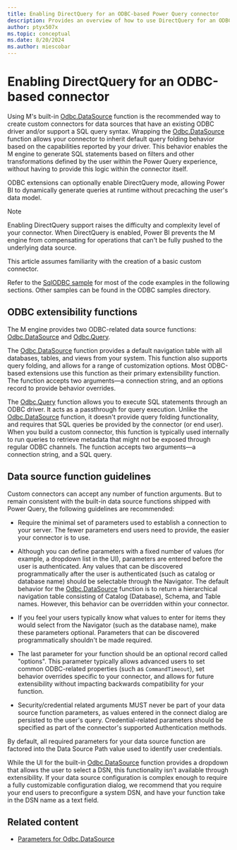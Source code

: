 ```yaml
---
title: Enabling DirectQuery for an ODBC-based Power Query connector
description: Provides an overview of how to use DirectQuery for an ODBC-based Power Query connector
author: ptyx507x
ms.topic: conceptual
ms.date: 8/20/2024
ms.author: miescobar
---
```


# Enabling DirectQuery for an ODBC-based connector

Using M's built-in [Odbc.DataSource](/powerquery-m/odbc-datasource) function is the recommended way to create custom connectors for data sources that have an existing ODBC driver and/or support a SQL query syntax. Wrapping the [Odbc.DataSource](/powerquery-m/odbc-datasource) function allows your connector to inherit default query folding
behavior based on the capabilities reported by your driver. This behavior enables the M engine to generate SQL statements based on filters and other transformations defined by the user within the Power Query experience, without having to provide this logic within the connector itself.

ODBC extensions can optionally enable DirectQuery mode, allowing Power BI to dynamically generate queries at runtime without precaching the user's data model.

> [!NOTE]
> Enabling DirectQuery support raises the difficulty and complexity level of your connector. When DirectQuery is enabled, Power BI prevents the M engine from compensating for operations that can't be fully pushed to the underlying data source.

This article assumes familiarity with the creation of a basic custom connector.

Refer to the [SqlODBC sample](https://github.com/Microsoft/DataConnectors/tree/master/samples/ODBC/SqlODBC) for most of the code examples in the following sections. Other samples can be found in the ODBC samples directory.

## ODBC extensibility functions

The M engine provides two ODBC-related data source functions: [Odbc.DataSource](/powerquery-m/odbc-datasource) and [Odbc.Query](/powerquery-m/odbc-query).

The [Odbc.DataSource](/powerquery-m/odbc-datasource) function provides a default navigation table with all databases, tables, and views from your system. This function also supports query folding, and allows for a range of customization options. Most ODBC-based extensions use this function as their primary extensibility function. The function accepts two arguments&mdash;a connection string, and an options record to provide behavior overrides.

The [Odbc.Query](/powerquery-m/odbc-query) function allows you to execute SQL statements through an ODBC driver. It acts as a passthrough for query execution. Unlike the [Odbc.DataSource](/powerquery-m/odbc-datasource) function, it doesn't provide query folding functionality, and requires that SQL queries be provided by the connector (or end user). When you build a custom connector, this function is typically used internally to run queries to retrieve metadata that might not be exposed through regular ODBC channels. The function accepts two arguments&mdash;a connection string, and a SQL query.

## Data source function guidelines

Custom connectors can accept any number of function arguments. But to remain consistent with the built-in data source functions shipped with Power Query, the following guidelines are recommended:

- Require the minimal set of parameters used to establish a connection to your server. The fewer parameters end users need to provide, the easier your connector is to use.

- Although you can define parameters with a fixed number of values (for example, a dropdown list in the UI), parameters are entered before the user is authenticated. Any values that can be discovered programmatically after the user is authenticated (such as catalog or database name) should be selectable through the Navigator. The default behavior for the [Odbc.DataSource](/powerquery-m/odbc-datasource) function is to return a hierarchical navigation table consisting of Catalog (Database), Schema, and Table names. However, this behavior can be overridden within your connector.

- If you feel your users typically know what values to enter for items they would select from the Navigator (such as the database name), make these parameters optional. Parameters that can be discovered programmatically shouldn't be made required.

- The last parameter for your function should be an optional record called "options". This parameter typically allows advanced users to set common ODBC-related properties (such as `CommandTimeout`), set behavior overrides specific to your connector, and allows for future extensibility without impacting backwards compatibility for your function.

- Security/credential related arguments MUST never be part of your data source function parameters, as values entered in the connect dialog are persisted to the user's query. Credential-related parameters should be specified as part of the connector's supported Authentication methods.

By default, all required parameters for your data source function are factored into the Data Source Path value used to identify user credentials.

While the UI for the built-in [Odbc.DataSource](/powerquery-m/odbc-datasource) function provides a dropdown that allows the user to select a DSN, this functionality isn't available through extensibility. If your data source configuration is complex enough to require a fully customizable configuration dialog, we recommend that you require your end users to preconfigure a system DSN, and have your function take in the DSN name as a text field.

## Related content

- [Parameters for Odbc.DataSource](odbc-parameters.md)
